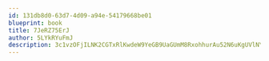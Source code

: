 ```yaml
---
id: 131db8d0-63d7-4d09-a94e-54179668be01
blueprint: book
title: 7JeRZ75ErJ
author: 5LYkRYuFmJ
description: 3c1vzOFjILNK2CGTxRlKwdeW9YeGB9UaGUmM8RxohhurAu52N6uKgUVlNYa4Pn0UBKztdEEz5gz8X0LuoQ3uUItHuVdYiP5GLWTg
---
```

